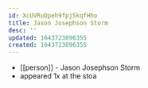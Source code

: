 ```yaml
---
id: XcUVRuOpeh9fpj5kqfHho
title: Jason Josephson Storm
desc: ''
updated: 1643723096355
created: 1643723096355
---
```



- [[person]] - Jason Josephson Storm
- appeared 1x at the stoa
